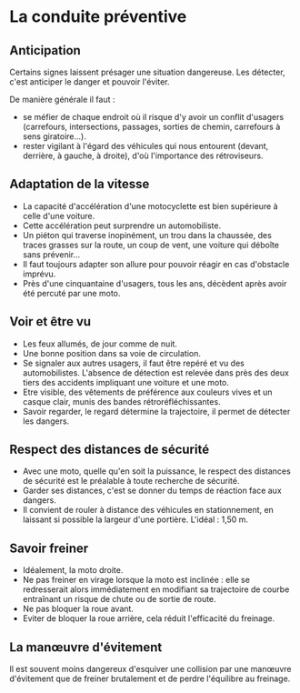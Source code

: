 # La conduite préventive

## Anticipation

Certains signes laissent présager une situation dangereuse. Les détecter, c'est anticiper le danger et pouvoir l'éviter.

De manière générale il faut :

- se méfier de chaque endroit où il risque d'y avoir un conflit d'usagers (carrefours, intersections, passages, sorties de chemin, carrefours à sens giratoire...).
- rester vigilant à l'égard des véhicules qui nous entourent (devant, derrière, à gauche, à droite), d'où l'importance des rétroviseurs.

## Adaptation de la vitesse

- La capacité d'accélération d'une motocyclette est bien supérieure à celle d'une voiture.
- Cette accélération peut surprendre un automobiliste.
- Un piéton qui traverse inopinément, un trou dans la chaussée, des traces grasses sur la route, un coup de vent, une voiture qui déboîte sans prévenir...
- Il faut toujours adapter son allure pour pouvoir réagir en cas d'obstacle imprévu.
- Près d'une cinquantaine d'usagers, tous les ans, décèdent après avoir été percuté par une moto.

## Voir et être vu

- Les feux allumés, de jour comme de nuit.
- Une bonne position dans sa voie de circulation.
- Se signaler aux autres usagers, il faut être repéré et vu des automobilistes. L'absence de détection est relevée dans près des deux tiers des accidents impliquant une voiture et une moto.
- Etre visible, des vêtements de préférence aux couleurs vives et un casque clair, munis des bandes rétroréfléchissantes.
- Savoir regarder, le regard détermine la trajectoire, il permet de détecter les dangers.

## Respect des distances de sécurité

- Avec une moto, quelle qu'en soit la puissance, le respect des distances de sécurité est le préalable à toute recherche de sécurité.
- Garder ses distances, c'est se donner du temps de réaction face aux dangers.
- Il convient de rouler à distance des véhicules en stationnement, en laissant si possible la largeur d'une portière. L'idéal : 1,50 m.

## Savoir freiner

- Idéalement, la moto droite.
- Ne pas freiner en virage lorsque la moto est inclinée : elle se redresserait alors immédiatement en modifiant sa trajectoire de courbe entraînant un risque de chute ou de sortie de route.
- Ne pas bloquer la roue avant.
- Eviter de bloquer la roue arrière, cela réduit l'efficacité du freinage.

## La manœuvre d'évitement

Il est souvent moins dangereux d'esquiver une collision par une manœuvre d'évitement que de freiner brutalement et de perdre l'équilibre au freinage.
